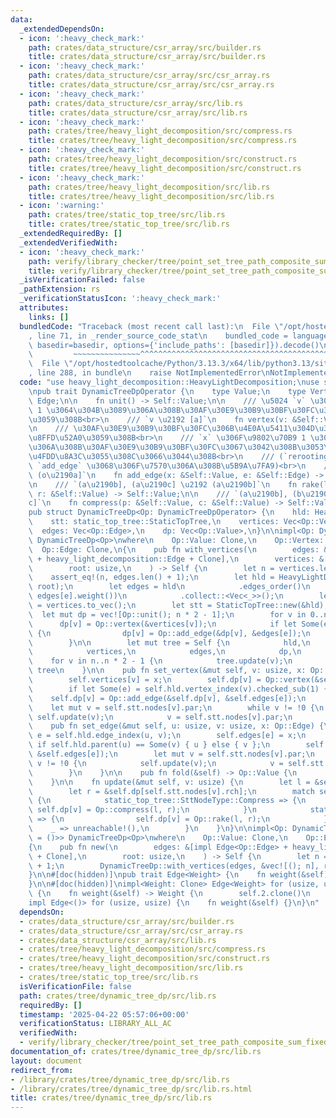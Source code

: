```yaml
---
data:
  _extendedDependsOn:
  - icon: ':heavy_check_mark:'
    path: crates/data_structure/csr_array/src/builder.rs
    title: crates/data_structure/csr_array/src/builder.rs
  - icon: ':heavy_check_mark:'
    path: crates/data_structure/csr_array/src/csr_array.rs
    title: crates/data_structure/csr_array/src/csr_array.rs
  - icon: ':heavy_check_mark:'
    path: crates/data_structure/csr_array/src/lib.rs
    title: crates/data_structure/csr_array/src/lib.rs
  - icon: ':heavy_check_mark:'
    path: crates/tree/heavy_light_decomposition/src/compress.rs
    title: crates/tree/heavy_light_decomposition/src/compress.rs
  - icon: ':heavy_check_mark:'
    path: crates/tree/heavy_light_decomposition/src/construct.rs
    title: crates/tree/heavy_light_decomposition/src/construct.rs
  - icon: ':heavy_check_mark:'
    path: crates/tree/heavy_light_decomposition/src/lib.rs
    title: crates/tree/heavy_light_decomposition/src/lib.rs
  - icon: ':warning:'
    path: crates/tree/static_top_tree/src/lib.rs
    title: crates/tree/static_top_tree/src/lib.rs
  _extendedRequiredBy: []
  _extendedVerifiedWith:
  - icon: ':heavy_check_mark:'
    path: verify/library_checker/tree/point_set_tree_path_composite_sum_fixed_root/src/main.rs
    title: verify/library_checker/tree/point_set_tree_path_composite_sum_fixed_root/src/main.rs
  _isVerificationFailed: false
  _pathExtension: rs
  _verificationStatusIcon: ':heavy_check_mark:'
  attributes:
    links: []
  bundledCode: "Traceback (most recent call last):\n  File \"/opt/hostedtoolcache/Python/3.13.3/x64/lib/python3.13/site-packages/onlinejudge_verify/documentation/build.py\"\
    , line 71, in _render_source_code_stat\n    bundled_code = language.bundle(stat.path,\
    \ basedir=basedir, options={'include_paths': [basedir]}).decode()\n          \
    \         ~~~~~~~~~~~~~~~^^^^^^^^^^^^^^^^^^^^^^^^^^^^^^^^^^^^^^^^^^^^^^^^^^^^^^^^^^^^^^^^^^\n\
    \  File \"/opt/hostedtoolcache/Python/3.13.3/x64/lib/python3.13/site-packages/onlinejudge_verify/languages/rust.py\"\
    , line 288, in bundle\n    raise NotImplementedError\nNotImplementedError\n"
  code: "use heavy_light_decomposition::HeavyLightDecomposition;\nuse static_top_tree::StaticTopTree;\n\
    \npub trait DynamicTreeDpOperator {\n    type Value;\n    type Vertex;\n    type\
    \ Edge;\n\n    fn unit() -> Self::Value;\n\n    /// \u5024 `v` \u306E\u9802\u70B9\
    \ 1 \u3064\u304B\u3089\u306A\u308B\u30AF\u30E9\u30B9\u30BF\u30FC\u3092\u751F\u6210\
    \u3059\u308B<br>\n    /// `v \u2192 [a]`\n    fn vertex(v: &Self::Vertex) -> Self::Value;\n\
    \n    /// \u30AF\u30E9\u30B9\u30BF\u30FC\u306B\u4E0A\u5411\u304D\u306E\u8FBA\u3092\
    \u8FFD\u52A0\u3059\u308B<br>\n    /// `x` \u306F\u9802\u70B9 1 \u3064\u304B\u3089\
    \u306A\u308B\u30AF\u30E9\u30B9\u30BF\u30FC\u3067\u3042\u308B\u3053\u3068\u304C\
    \u4FDD\u8A3C\u3055\u308C\u3066\u3044\u308B<br>\n    /// (`rerooting_tree_dp` \u306E\
    \ `add_edge` \u3068\u306F\u7570\u306A\u308B\u5B9A\u7FA9)<br>\n    /// `[a] \u2192\
    \ (o\u2190a]`\n    fn add_edge(x: &Self::Value, e: &Self::Edge) -> Self::Value;\n\
    \n    /// `(a\u2190b], (a\u2190c] \u2192 (a\u2190b]`\n    fn rake(l: &Self::Value,\
    \ r: &Self::Value) -> Self::Value;\n\n    /// `(a\u2190b], (b\u2190c] \u2192 (a\u2190\
    c]`\n    fn compress(p: &Self::Value, c: &Self::Value) -> Self::Value;\n}\n\n\
    pub struct DynamicTreeDp<Op: DynamicTreeDpOperator> {\n    hld: HeavyLightDecomposition,\n\
    \    stt: static_top_tree::StaticTopTree,\n    vertices: Vec<Op::Vertex>,\n  \
    \  edges: Vec<Op::Edge>,\n    dp: Vec<Op::Value>,\n}\n\nimpl<Op: DynamicTreeDpOperator>\
    \ DynamicTreeDp<Op>\nwhere\n    Op::Value: Clone,\n    Op::Vertex: Clone,\n  \
    \  Op::Edge: Clone,\n{\n    pub fn with_vertices(\n        edges: &[impl Edge<Op::Edge>\
    \ + heavy_light_decomposition::Edge + Clone],\n        vertices: &[Op::Vertex],\n\
    \        root: usize,\n    ) -> Self {\n        let n = vertices.len();\n    \
    \    assert_eq!(n, edges.len() + 1);\n        let hld = HeavyLightDecomposition::from_edges(edges,\
    \ root);\n        let edges = hld\n            .edges_order()\n            .map(|e|\
    \ edges[e].weight())\n            .collect::<Vec<_>>();\n        let vertices\
    \ = vertices.to_vec();\n        let stt = StaticTopTree::new(&hld);\n\n      \
    \  let mut dp = vec![Op::unit(); n * 2 - 1];\n        for v in 0..n {\n      \
    \      dp[v] = Op::vertex(&vertices[v]);\n            if let Some(e) = hld.vertex_index(v).checked_sub(1)\
    \ {\n                dp[v] = Op::add_edge(&dp[v], &edges[e]);\n            }\n\
    \        }\n\n        let mut tree = Self {\n            hld,\n            stt,\n\
    \            vertices,\n            edges,\n            dp,\n        };\n    \
    \    for v in n..n * 2 - 1 {\n            tree.update(v);\n        }\n       \
    \ tree\n    }\n\n    pub fn set_vertex(&mut self, v: usize, x: Op::Vertex) {\n\
    \        self.vertices[v] = x;\n        self.dp[v] = Op::vertex(&self.vertices[v]);\n\
    \        if let Some(e) = self.hld.vertex_index(v).checked_sub(1) {\n        \
    \    self.dp[v] = Op::add_edge(&self.dp[v], &self.edges[e]);\n        }\n    \
    \    let mut v = self.stt.nodes[v].par;\n        while v != !0 {\n           \
    \ self.update(v);\n            v = self.stt.nodes[v].par;\n        }\n    }\n\n\
    \    pub fn set_edge(&mut self, u: usize, v: usize, x: Op::Edge) {\n        let\
    \ e = self.hld.edge_index(u, v);\n        self.edges[e] = x;\n        let v =\
    \ if self.hld.parent(u) == Some(v) { u } else { v };\n        self.dp[v] = Op::add_edge(&Op::vertex(&self.vertices[v]),\
    \ &self.edges[e]);\n        let mut v = self.stt.nodes[v].par;\n        while\
    \ v != !0 {\n            self.update(v);\n            v = self.stt.nodes[v].par;\n\
    \        }\n    }\n\n    pub fn fold(&self) -> Op::Value {\n        self.dp.last().unwrap().clone()\n\
    \    }\n\n    fn update(&mut self, v: usize) {\n        let l = &self.dp[self.stt.nodes[v].lch];\n\
    \        let r = &self.dp[self.stt.nodes[v].rch];\n        match self.stt.nodes[v].ty\
    \ {\n            static_top_tree::SttNodeType::Compress => {\n               \
    \ self.dp[v] = Op::compress(l, r);\n            }\n            static_top_tree::SttNodeType::Rake\
    \ => {\n                self.dp[v] = Op::rake(l, r);\n            }\n        \
    \    _ => unreachable!(),\n        }\n    }\n}\n\nimpl<Op: DynamicTreeDpOperator<Vertex\
    \ = ()>> DynamicTreeDp<Op>\nwhere\n    Op::Value: Clone,\n    Op::Edge: Clone,\n\
    {\n    pub fn new(\n        edges: &[impl Edge<Op::Edge> + heavy_light_decomposition::Edge\
    \ + Clone],\n        root: usize,\n    ) -> Self {\n        let n = edges.len()\
    \ + 1;\n        DynamicTreeDp::with_vertices(edges, &vec![(); n], root)\n    }\n\
    }\n\n#[doc(hidden)]\npub trait Edge<Weight> {\n    fn weight(&self) -> Weight;\n\
    }\n\n#[doc(hidden)]\nimpl<Weight: Clone> Edge<Weight> for (usize, usize, Weight)\
    \ {\n    fn weight(&self) -> Weight {\n        self.2.clone()\n    }\n}\n\n#[doc(hidden)]\n\
    impl Edge<()> for (usize, usize) {\n    fn weight(&self) {}\n}\n"
  dependsOn:
  - crates/data_structure/csr_array/src/builder.rs
  - crates/data_structure/csr_array/src/csr_array.rs
  - crates/data_structure/csr_array/src/lib.rs
  - crates/tree/heavy_light_decomposition/src/compress.rs
  - crates/tree/heavy_light_decomposition/src/construct.rs
  - crates/tree/heavy_light_decomposition/src/lib.rs
  - crates/tree/static_top_tree/src/lib.rs
  isVerificationFile: false
  path: crates/tree/dynamic_tree_dp/src/lib.rs
  requiredBy: []
  timestamp: '2025-04-22 05:57:06+00:00'
  verificationStatus: LIBRARY_ALL_AC
  verifiedWith:
  - verify/library_checker/tree/point_set_tree_path_composite_sum_fixed_root/src/main.rs
documentation_of: crates/tree/dynamic_tree_dp/src/lib.rs
layout: document
redirect_from:
- /library/crates/tree/dynamic_tree_dp/src/lib.rs
- /library/crates/tree/dynamic_tree_dp/src/lib.rs.html
title: crates/tree/dynamic_tree_dp/src/lib.rs
---
```

